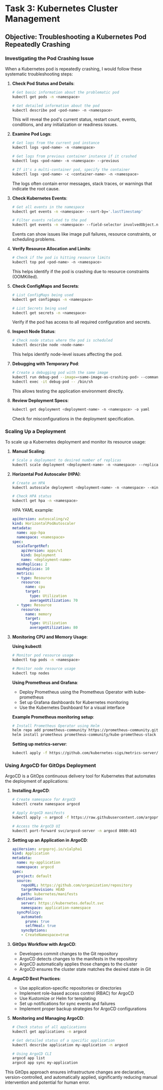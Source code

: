 # Task 3: Kubernetes Cluster Management

## Objective: Troubleshooting a Kubernetes Pod Repeatedly Crashing

### Investigating the Pod Crashing Issue

When a Kubernetes pod is repeatedly crashing, I would follow these systematic troubleshooting steps:

1. **Check Pod Status and Details**:
   ```bash
   # Get basic information about the problematic pod
   kubectl get pods -n <namespace>
   
   # Get detailed information about the pod
   kubectl describe pod <pod-name> -n <namespace>
   ```
   This will reveal the pod's current status, restart count, events, conditions, and any initialization or readiness issues.

2. **Examine Pod Logs**:
   ```bash
   # Get logs from the current pod instance
   kubectl logs <pod-name> -n <namespace>
   
   # Get logs from previous container instance if it crashed
   kubectl logs <pod-name> -n <namespace> --previous
   
   # If it's a multi-container pod, specify the container
   kubectl logs <pod-name> -c <container-name> -n <namespace>
   ```
   The logs often contain error messages, stack traces, or warnings that indicate the root cause.

3. **Check Kubernetes Events**:
   ```bash
   # Get all events in the namespace
   kubectl get events -n <namespace> --sort-by='.lastTimestamp'
   
   # Filter events related to the pod
   kubectl get events -n <namespace> --field-selector involvedObject.name=<pod-name>
   ```
   Events can show issues like image pull failures, resource constraints, or scheduling problems.

4. **Verify Resource Allocation and Limits**:
   ```bash
   # Check if the pod is hitting resource limits
   kubectl top pod <pod-name> -n <namespace>
   ```
   This helps identify if the pod is crashing due to resource constraints (OOMKilled).

5. **Check ConfigMaps and Secrets**:
   ```bash
   # List ConfigMaps being used
   kubectl get configmaps -n <namespace>
   
   # List Secrets being used
   kubectl get secrets -n <namespace>
   ```
   Verify if the pod has access to all required configuration and secrets.

6. **Inspect Node Status**:
   ```bash
   # Check node status where the pod is scheduled
   kubectl describe node <node-name>
   ```
   This helps identify node-level issues affecting the pod.

7. **Debugging with Temporary Pod**:
   ```bash
   # Create a debugging pod with the same image
   kubectl run debug-pod --image=<same-image-as-crashing-pod> --command -- sleep 1000
   kubectl exec -it debug-pod -- /bin/sh
   ```
   This allows testing the application environment directly.

8. **Review Deployment Specs**:
   ```bash
   kubectl get deployment <deployment-name> -n <namespace> -o yaml
   ```
   Check for misconfigurations in the deployment specification.

### Scaling Up a Deployment

To scale up a Kubernetes deployment and monitor its resource usage:

1. **Manual Scaling**:
   ```bash
   # Scale a deployment to desired number of replicas
   kubectl scale deployment <deployment-name> -n <namespace> --replicas=<number>
   ```

2. **Horizontal Pod Autoscaler (HPA)**:
   ```bash
   # Create an HPA
   kubectl autoscale deployment <deployment-name> -n <namespace> --min=2 --max=10 --cpu-percent=70
   
   # Check HPA status
   kubectl get hpa -n <namespace>
   ```
   
   HPA YAML example:
   ```yaml
   apiVersion: autoscaling/v2
   kind: HorizontalPodAutoscaler
   metadata:
     name: app-hpa
     namespace: <namespace>
   spec:
     scaleTargetRef:
       apiVersion: apps/v1
       kind: Deployment
       name: <deployment-name>
     minReplicas: 2
     maxReplicas: 10
     metrics:
     - type: Resource
       resource:
         name: cpu
         target:
           type: Utilization
           averageUtilization: 70
     - type: Resource
       resource:
         name: memory
         target:
           type: Utilization
           averageUtilization: 80
   ```

3. **Monitoring CPU and Memory Usage**:
   
   **Using kubectl**:
   ```bash
   # Monitor pod resource usage
   kubectl top pods -n <namespace>
   
   # Monitor node resource usage
   kubectl top nodes
   ```
   
   **Using Prometheus and Grafana**:
   - Deploy Prometheus using the Prometheus Operator with kube-prometheus
   - Set up Grafana dashboards for Kubernetes monitoring
   - Use the Kubernetes Dashboard for a visual interface
   
   **Example Prometheus monitoring setup**:
   ```bash
   # Install Prometheus Operator using Helm
   helm repo add prometheus-community https://prometheus-community.github.io/helm-charts
   helm install prometheus prometheus-community/kube-prometheus-stack -n monitoring
   ```
   
   **Setting up metrics-server**:
   ```bash
   kubectl apply -f https://github.com/kubernetes-sigs/metrics-server/releases/latest/download/components.yaml
   ```

### Using ArgoCD for GitOps Deployment

ArgoCD is a GitOps continuous delivery tool for Kubernetes that automates the deployment of applications:

1. **Installing ArgoCD**:
   ```bash
   # Create namespace for ArgoCD
   kubectl create namespace argocd
   
   # Apply ArgoCD manifests
   kubectl apply -n argocd -f https://raw.githubusercontent.com/argoproj/argo-cd/stable/manifests/install.yaml
   
   # Access the ArgoCD UI
   kubectl port-forward svc/argocd-server -n argocd 8080:443
   ```

2. **Setting up an Application in ArgoCD**:
   ```yaml
   apiVersion: argoproj.io/v1alpha1
   kind: Application
   metadata:
     name: my-application
     namespace: argocd
   spec:
     project: default
     source:
       repoURL: https://github.com/organization/repository
       targetRevision: HEAD
       path: kubernetes/manifests
     destination:
       server: https://kubernetes.default.svc
       namespace: application-namespace
     syncPolicy:
       automated:
         prune: true
         selfHeal: true
       syncOptions:
       - CreateNamespace=true
   ```

3. **GitOps Workflow with ArgoCD**:
   - Developers commit changes to the Git repository
   - ArgoCD detects changes to the manifests in the repository
   - ArgoCD automatically applies those changes to the cluster
   - ArgoCD ensures the cluster state matches the desired state in Git

4. **ArgoCD Best Practices**:
   - Use application-specific repositories or directories
   - Implement role-based access control (RBAC) for ArgoCD
   - Use Kustomize or Helm for templating
   - Set up notifications for sync events and failures
   - Implement proper backup strategies for ArgoCD configurations

5. **Monitoring and Managing ArgoCD**:
   ```bash
   # Check status of all applications
   kubectl get applications -n argocd
   
   # Get detailed status of a specific application
   kubectl describe application my-application -n argocd
   
   # Using ArgoCD CLI
   argocd app list
   argocd app sync my-application
   ```

This GitOps approach ensures infrastructure changes are declarative, version-controlled, and automatically applied, significantly reducing manual intervention and potential for human error.